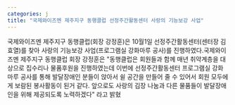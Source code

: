 ```yaml
---
categories: j
title: "국제와이즈멘 제주지구 동행클럽 선정주간활동센터 사랑의 기능보강 사업"
---
```

국제와이즈멘 제주지구 동행클럽(회장 강정훈)은 10월1일 선정주간활동센터(센터장 김효열)를 찾아 사랑의 기능보강 사업(프로그램실 강화마루 공사)를 진행하였다.국제와이즈멘 제주지구 동행클럽 회장 강정훈은 "동행클럽은 회원들과 함께 매년 취약계층을 대상으로 집수리나 물품후원을 진행하였는데 이번에 선정주간활동센터 프로그램실 강화마루 공사를 통해 발달장애인 분들이 앉아서 쉴 공간을 만들어 줄 수 있어서 회원 모두에게 보람된 봉사활동이 된거 같다. 앞으로도 사랑의 김장 나눔과 다른 물품들이 발달장애인을 위해 제공되도록 노력하겠다" 라고 밝혔
